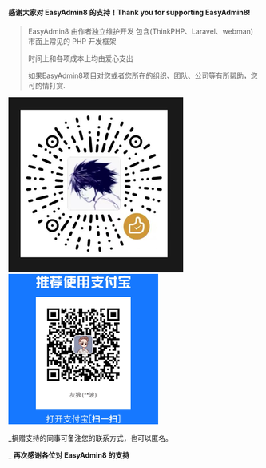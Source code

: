 #### 感谢大家对 EasyAdmin8 的支持！Thank you for supporting EasyAdmin8!

> EasyAdmin8 由作者独立维护开发 包含(ThinkPHP、Laravel、webman) 市面上常见的 PHP 开发框架
>
> 时间上和各项成本上均由爱心支出
>
> 如果EasyAdmin8项目对您或者您所在的组织、团队、公司等有所帮助，您可酌情打赏.
>
![wechat qrcode](/wechat_pay.png)
![alipay qrcode](/ali_pay.png)

_捐赠支持的同事可备注您的联系方式，也可以匿名。

_ **再次感谢各位对 EasyAdmin8 的支持**
